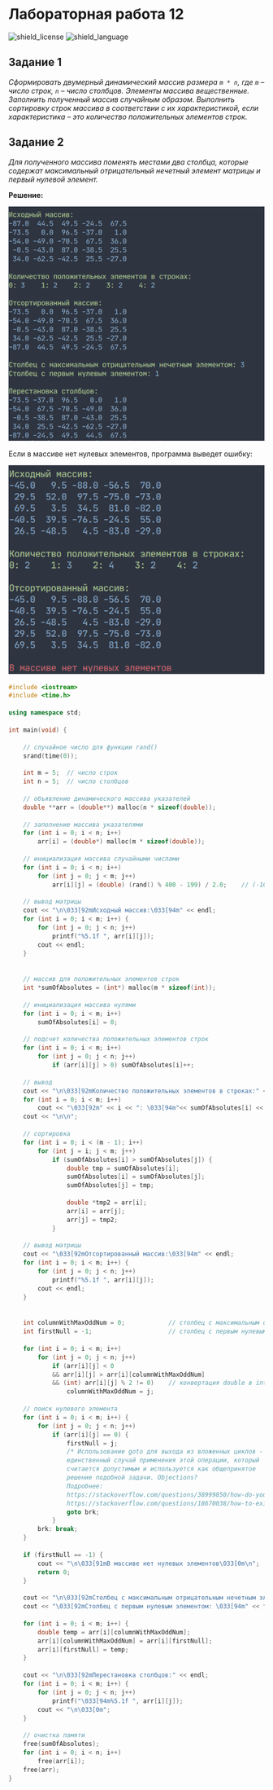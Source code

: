 # Лабораторная работа 12
![shield_license](https://img.shields.io/github/license/sha-cc/college_cpp)
![shield_language](https://img.shields.io/badge/language-C%2B%2B-blue)
## Задание 1
_Сформировать двумерный динамический массив размера `m * n`, где `m` – число строк, `n` – число столбцов. Элементы массива вещественные. Заполнить полученный массив случайным образом. Выполнить сортировку строк массива в соответствии с их характеристикой, если характеристика – это количество положительных элементов строк._


## Задание 2
_Для полученного массива поменять местами два столбца, которые содержат максимальный отрицательный нечетный элемент матрицы и первый нулевой элемент._


**Решение:**

![1](pic/1.png)


Если в массиве нет нулевых элементов, программа выведет ошибку:


![2](pic/2.png)


```cpp
#include <iostream>
#include <time.h>

using namespace std;

int main(void) {

    // случайное число для функции rand()
    srand(time(0));

    int m = 5;  // число строк
    int n = 5;  // число столбцов

    // объявление динамического массива указателей
    double **arr = (double**) malloc(n * sizeof(double));

    // заполнение массива указателями
    for (int i = 0; i < n; i++)
        arr[i] = (double*) malloc(m * sizeof(double));

    // инициализация массива случайными числами
    for (int i = 0; i < n; i++)
        for (int j = 0; j < m; j++)
            arr[i][j] = (double) (rand() % 400 - 199) / 2.0;    // (-100.0; 100.0)

    // вывод матрицы
    cout << "\n\033[92mИсходный массив:\033[94m" << endl;
    for (int i = 0; i < m; i++) {
        for (int j = 0; j < n; j++)
            printf("%5.1f ", arr[i][j]);
        cout << endl;
    }


    // массив для положительных элементов строк
    int *sumOfAbsolutes = (int*) malloc(m * sizeof(int));

    // инициализация массива нулями
    for (int i = 0; i < m; i++)
        sumOfAbsolutes[i] = 0;

    // подсчет количества положительных элементов строк
    for (int i = 0; i < m; i++)
        for (int j = 0; j < n; j++)
            if (arr[i][j] > 0) sumOfAbsolutes[i]++;

    // вывод
    cout << "\n\033[92mКоличество положительных элементов в строках:" << endl;
    for (int i = 0; i < m; i++) 
        cout << "\033[92m" << i << ": \033[94m"<< sumOfAbsolutes[i] << "\t";
    cout << "\n\n";

    // сортировка
    for (int i = 0; i < (m - 1); i++)
        for (int j = i; j < m; j++)
            if (sumOfAbsolutes[i] > sumOfAbsolutes[j]) {
                double tmp = sumOfAbsolutes[i];
                sumOfAbsolutes[i] = sumOfAbsolutes[j];
                sumOfAbsolutes[j] = tmp;

                double *tmp2 = arr[i];
                arr[i] = arr[j];
                arr[j] = tmp2;
            }

    // вывод матрицы
    cout << "\033[92mОтсортированный массив:\033[94m" << endl;
    for (int i = 0; i < m; i++) {
        for (int j = 0; j < n; j++)
            printf("%5.1f ", arr[i][j]);
        cout << endl;
    }

    
    int columnWithMaxOddNum = 0;            // столбец с максимальным отрицательным нечетным элементом
    int firstNull = -1;                     // столбец с первым нулевым элементом

    for (int i = 0; i < m; i++)
        for (int j = 0; j < n; j++)
            if (arr[i][j] < 0 
            && arr[i][j] > arr[i][columnWithMaxOddNum] 
            && (int) arr[i][j] % 2 != 0)    // конвертация double в integer для проверки нечетности
                columnWithMaxOddNum = j;
    
    // поиск нулевого элемента
    for (int i = 0; i < m; i++) {
        for (int j = 0; j < n; j++)
            if (arr[i][j] == 0) {
                firstNull = j;
                /* Использование goto для выхода из вложенных циклов -
                единственный случай применения этой операции, который
                считается допустимым и используется как общепринятое 
                решение подобной задачи. Objections?
                Подробнее:
                https://stackoverflow.com/questions/38999850/how-do-you-break-out-of-nested-loops-in-c
                https://stackoverflow.com/questions/18670038/how-to-exit-nested-loops */
                goto brk;
            }
        brk: break;
    }

    if (firstNull == -1) {
        cout << "\n\033[91mВ массиве нет нулевых элементов\033[0m\n"; 
        return 0;
    }

    cout << "\n\033[92mСтолбец с максимальным отрицательным нечетным элементом: \033[94m" << columnWithMaxOddNum << endl;
    cout << "\033[92mСтолбец с первым нулевым элементом: \033[94m" << firstNull << endl;

    for (int i = 0; i < m; i++) {
        double temp = arr[i][columnWithMaxOddNum];
        arr[i][columnWithMaxOddNum] = arr[i][firstNull];
        arr[i][firstNull] = temp;
    }

    cout << "\n\033[92mПерестановка столбцов:" << endl;
    for (int i = 0; i < m; i++) {
        for (int j = 0; j < n; j++)
            printf("\033[94m%5.1f ", arr[i][j]);
        cout << "\n\033[0m";
    }

    // очистка памяти
    free(sumOfAbsolutes);
    for (int i = 0; i < n; i++)
        free(arr[i]);
    free(arr);
}
```
